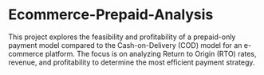 # Ecommerce-Prepaid-Analysis
This project explores the feasibility and profitability of a prepaid-only payment model compared to the Cash-on-Delivery (COD) model for an e-commerce platform. The focus is on analyzing Return to Origin (RTO) rates, revenue, and profitability to determine the most efficient payment strategy.

